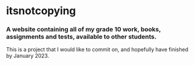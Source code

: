 # itsnotcopying
### A website containing all of my grade 10 work, books, assignments and tests, available to other students.

This is a project that I would like to commit on, and hopefully have finished by January 2023.